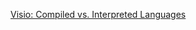 
[Visio: Compiled vs. Interpreted Languages](https://github.com/mydatastory/r_intro_class/blob/master/lectures/lecture_graphics.vsdx)
